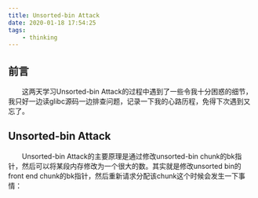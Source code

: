 ```yaml
---
title: Unsorted-bin Attack
date: 2020-01-18 17:54:25
tags:
	- thinking
---
```


## 前言
&emsp;&emsp;这两天学习Unsorted-bin Attack的过程中遇到了一些令我十分困惑的细节，我只好一边读glibc源码一边排查问题，记录一下我的心路历程，免得下次遇到又忘了。

## Unsorted-bin Attack
&emsp;&emsp;Unsorted-bin Attack的主要原理是通过修改unsorted-bin chunk的bk指针，然后可以将某段内存修改为一个很大的数。其实就是修改unsorted bin的front end chunk的bk指针，然后重新请求分配该chunk这个时候会发生一下事情：

